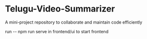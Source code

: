 # Telugu-Video-Summarizer
A mini-project repository to collaborate and maintain code efficiently

run 
-- npm run serve
in frontend/ui to start frontend
